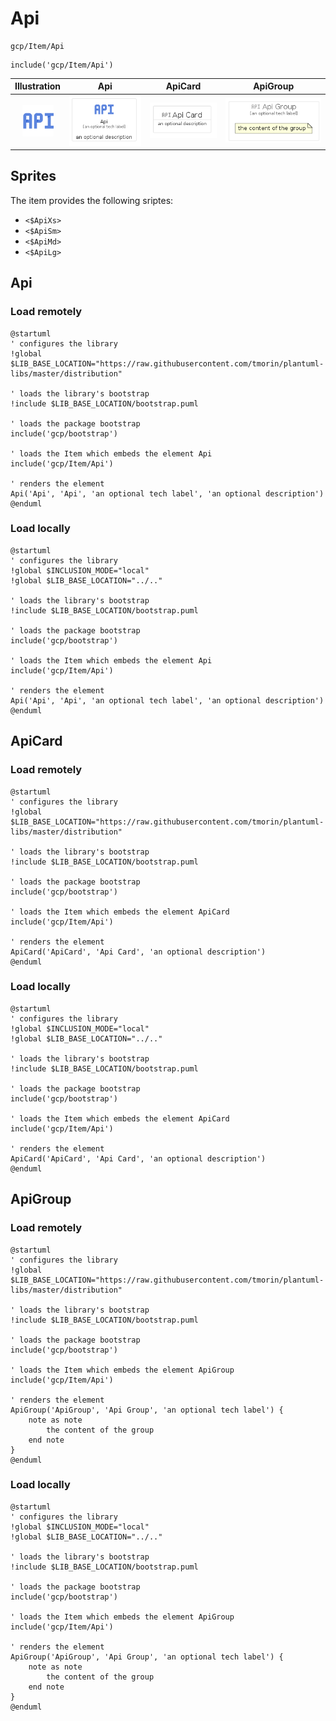 # Api


```text
gcp/Item/Api
```

```text
include('gcp/Item/Api')
```



| Illustration | Api | ApiCard | ApiGroup |
| :---: | :---: | :---: | :---: |
| ![illustration for Illustration](../../gcp/Item/Api.png) | ![illustration for Api](../../gcp/Item/Api.Local.png) | ![illustration for ApiCard](../../gcp/Item/ApiCard.Local.png) | ![illustration for ApiGroup](../../gcp/Item/ApiGroup.Local.png) |



## Sprites
The item provides the following sriptes:

- `<$ApiXs>`
- `<$ApiSm>`
- `<$ApiMd>`
- `<$ApiLg>`





## Api

### Load remotely
```plantuml
@startuml
' configures the library
!global $LIB_BASE_LOCATION="https://raw.githubusercontent.com/tmorin/plantuml-libs/master/distribution"

' loads the library's bootstrap
!include $LIB_BASE_LOCATION/bootstrap.puml

' loads the package bootstrap
include('gcp/bootstrap')

' loads the Item which embeds the element Api
include('gcp/Item/Api')

' renders the element
Api('Api', 'Api', 'an optional tech label', 'an optional description')
@enduml
```

### Load locally
```plantuml
@startuml
' configures the library
!global $INCLUSION_MODE="local"
!global $LIB_BASE_LOCATION="../.."

' loads the library's bootstrap
!include $LIB_BASE_LOCATION/bootstrap.puml

' loads the package bootstrap
include('gcp/bootstrap')

' loads the Item which embeds the element Api
include('gcp/Item/Api')

' renders the element
Api('Api', 'Api', 'an optional tech label', 'an optional description')
@enduml
```

## ApiCard

### Load remotely
```plantuml
@startuml
' configures the library
!global $LIB_BASE_LOCATION="https://raw.githubusercontent.com/tmorin/plantuml-libs/master/distribution"

' loads the library's bootstrap
!include $LIB_BASE_LOCATION/bootstrap.puml

' loads the package bootstrap
include('gcp/bootstrap')

' loads the Item which embeds the element ApiCard
include('gcp/Item/Api')

' renders the element
ApiCard('ApiCard', 'Api Card', 'an optional description')
@enduml
```

### Load locally
```plantuml
@startuml
' configures the library
!global $INCLUSION_MODE="local"
!global $LIB_BASE_LOCATION="../.."

' loads the library's bootstrap
!include $LIB_BASE_LOCATION/bootstrap.puml

' loads the package bootstrap
include('gcp/bootstrap')

' loads the Item which embeds the element ApiCard
include('gcp/Item/Api')

' renders the element
ApiCard('ApiCard', 'Api Card', 'an optional description')
@enduml
```

## ApiGroup

### Load remotely
```plantuml
@startuml
' configures the library
!global $LIB_BASE_LOCATION="https://raw.githubusercontent.com/tmorin/plantuml-libs/master/distribution"

' loads the library's bootstrap
!include $LIB_BASE_LOCATION/bootstrap.puml

' loads the package bootstrap
include('gcp/bootstrap')

' loads the Item which embeds the element ApiGroup
include('gcp/Item/Api')

' renders the element
ApiGroup('ApiGroup', 'Api Group', 'an optional tech label') {
    note as note
        the content of the group
    end note
}
@enduml
```

### Load locally
```plantuml
@startuml
' configures the library
!global $INCLUSION_MODE="local"
!global $LIB_BASE_LOCATION="../.."

' loads the library's bootstrap
!include $LIB_BASE_LOCATION/bootstrap.puml

' loads the package bootstrap
include('gcp/bootstrap')

' loads the Item which embeds the element ApiGroup
include('gcp/Item/Api')

' renders the element
ApiGroup('ApiGroup', 'Api Group', 'an optional tech label') {
    note as note
        the content of the group
    end note
}
@enduml
```

